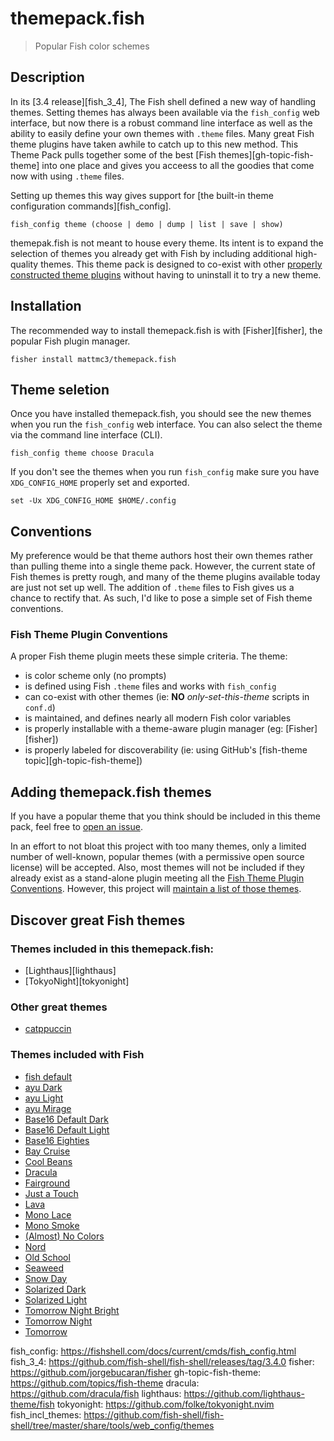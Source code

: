# themepack.fish

> Popular Fish color schemes


## Description

In its [3.4 release][fish_3_4], The Fish shell defined a new way of handling themes. Setting themes has always been available via the `fish_config` web interface, but now there is a robust command line interface as well as the ability to easily define your own themes with `.theme` files. Many great Fish theme plugins have taken awhile to catch up to this new method. This Theme Pack pulls together some of the best [Fish themes][gh-topic-fish-theme] into one place and gives you acceess to all the goodies that come now with using `.theme` files.

Setting up themes this way gives support for [the built-in theme configuration commands][fish_config].

```fish
fish_config theme (choose | demo | dump | list | save | show)
```

themepak.fish is not meant to house every theme. Its intent is to expand the selection of themes you already get with Fish by including additional high-quality themes. This theme pack is designed to co-exist with other [properly constructed theme plugins](#fish-theme-plugin-conventions) without having to uninstall it to try a new theme.

## Installation

The recommended way to install themepack.fish is with [Fisher][fisher], the popular Fish plugin manager.

```fish
fisher install mattmc3/themepack.fish
```

## Theme seletion

Once you have installed themepack.fish, you should see the new themes when you run the `fish_config` web interface. You can also select the theme via the command line interface (CLI).

```fish
fish_config theme choose Dracula
```

If you don't see the themes when you run `fish_config` make sure you have `XDG_CONFIG_HOME` properly set and exported.

```fish
set -Ux XDG_CONFIG_HOME $HOME/.config
```

## Conventions

My preference would be that theme authors host their own themes rather than pulling theme into a single theme pack. However, the current state of Fish themes is pretty rough, and many of the theme plugins available today are just not set up well. The addition of `.theme` files to Fish gives us a chance to rectify that. As such, I'd like to pose a simple set of Fish theme conventions.

### Fish Theme Plugin Conventions

A proper Fish theme plugin meets these simple criteria. The theme:

- is color scheme only (no prompts)
- is defined using Fish `.theme` files and works with `fish_config`
- can co-exist with other themes (ie: **NO** _only-set-this-theme_ scripts in `conf.d`)
- is maintained, and defines nearly all modern Fish color variables
- is properly installable with a theme-aware plugin manager (eg: [Fisher][fisher])
- is properly labeled for discoverability (ie: using GitHub's [fish-theme topic][gh-topic-fish-theme])


## Adding themepack.fish themes

If you have a popular theme that you think should be included in this theme pack, feel free to [open an issue](https://github.com/mattmc3/themepack.fish/issues).

In an effort to not bloat this project with too many themes, only a limited number of well-known, popular themes (with a permissive open source license) will be accepted. Also, most themes will not be included if they already exist as a stand-alone plugin meeting all the [Fish Theme Plugin Conventions](#fish-theme-plugin-conventions). However, this project will [maintain a list of those themes](#other-great-themes).

## Discover great Fish themes

### Themes included in this themepack.fish:

- [Lighthaus][lighthaus]
- [TokyoNight][tokyonight]

### Other great themes

- [catppuccin](https://github.com/catppuccin/fish)

### Themes included with Fish

- [fish default](fish_incl_themes)
- [ayu Dark](fish_incl_themes)
- [ayu Light](fish_incl_themes)
- [ayu Mirage](fish_incl_themes)
- [Base16 Default Dark](fish_incl_themes)
- [Base16 Default Light](fish_incl_themes)
- [Base16 Eighties](fish_incl_themes)
- [Bay Cruise](fish_incl_themes)
- [Cool Beans](fish_incl_themes)
- [Dracula](fish_incl_themes)
- [Fairground](fish_incl_themes)
- [Just a Touch](fish_incl_themes)
- [Lava](fish_incl_themes)
- [Mono Lace](fish_incl_themes)
- [Mono Smoke](fish_incl_themes)
- [(Almost) No Colors](fish_incl_themes)
- [Nord](fish_incl_themes)
- [Old School](fish_incl_themes)
- [Seaweed](fish_incl_themes)
- [Snow Day](fish_incl_themes)
- [Solarized Dark](fish_incl_themes)
- [Solarized Light](fish_incl_themes)
- [Tomorrow Night Bright](fish_incl_themes)
- [Tomorrow Night](fish_incl_themes)
- [Tomorrow](fish_incl_themes)


fish_config:          https://fishshell.com/docs/current/cmds/fish_config.html
fish_3_4:             https://github.com/fish-shell/fish-shell/releases/tag/3.4.0
fisher:               https://github.com/jorgebucaran/fisher
gh-topic-fish-theme:  https://github.com/topics/fish-theme
dracula:              https://github.com/dracula/fish
lighthaus:            https://github.com/lighthaus-theme/fish
tokyonight:           https://github.com/folke/tokyonight.nvim
fish_incl_themes:     https://github.com/fish-shell/fish-shell/tree/master/share/tools/web_config/themes
